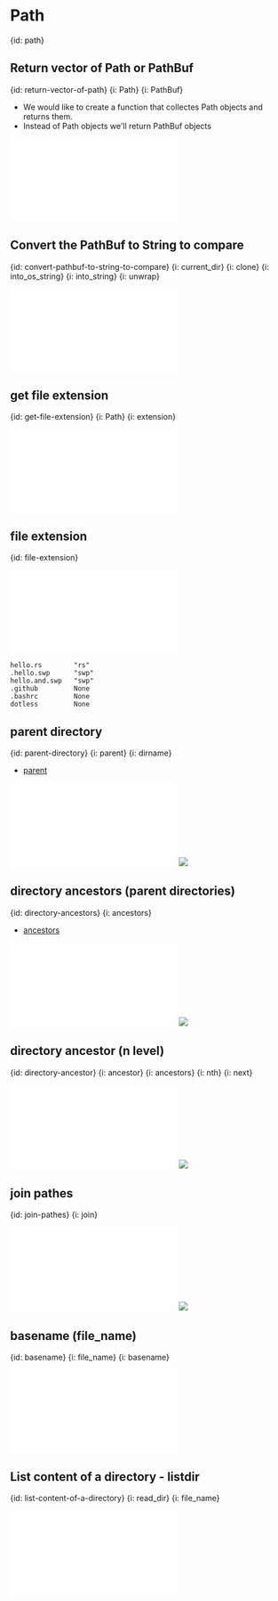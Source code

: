 # Path
{id: path}

## Return vector of Path or PathBuf
{id: return-vector-of-path}
{i: Path}
{i: PathBuf}

* We would like to create a function that collectes Path objects and returns them.
* Instead of Path objects we'll return PathBuf objects

![](examples/path/return-pathes/src/main.rs)

## Convert the PathBuf to String to compare
{id: convert-pathbuf-to-string-to-compare}
{i: current_dir}
{i: clone}
{i: into_os_string}
{i: into_string}
{i: unwrap}

![](examples/path/convert-pathbuf-to-string/src/main.rs)

## get file extension
{id: get-file-extension}
{i: Path}
{i: extension}

![](examples/path/get-extension/src/main.rs)

## file extension
{id: file-extension}


![](examples/path/extension/src/main.rs)

```
hello.rs        "rs"
.hello.swp      "swp"
hello.and.swp   "swp"
.github         None
.bashrc         None
dotless         None
```

## parent directory
{id: parent-directory}
{i: parent}
{i: dirname}

* [parent](https://doc.rust-lang.org/std/path/struct.Path.html#method.parent)

![](examples/path/parent/src/main.rs)
![](examples/path/parent/out.out)

## directory ancestors (parent directories)
{id: directory-ancestors}
{i: ancestors}

* [ancestors](https://doc.rust-lang.org/std/path/struct.Path.html#method.ancestors)

![](examples/path/ancestors/src/main.rs)
![](examples/path/ancestors/out.out)

## directory ancestor (n level)
{id: directory-ancestor}
{i: ancestor}
{i: ancestors}
{i: nth}
{i: next}

![](examples/path/ancestor/src/main.rs)
![](examples/path/ancestor/out.out)

## join pathes
{id: join-pathes}
{i: join}

![](examples/path/join/src/main.rs)
![](examples/path/join/out.out)


## basename (file_name)
{id: basename}
{i: file_name}
{i: basename}


![](examples/path/basename/src/main.rs)

## List content of a directory - listdir
{id: list-content-of-a-directory}
{i: read_dir}
{i: file_name}

![](examples/path/list-dir/src/main.rs)

